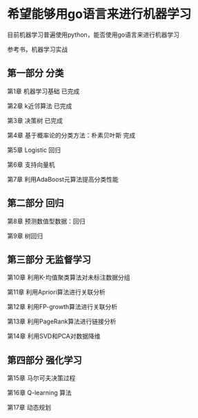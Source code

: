 # 希望能够用go语言来进行机器学习

目前机器学习普遍使用python，能否使用go语言来进行机器学习

参考书，机器学习实战

## 第一部分 分类

第1章 机器学习基础 已完成

第2章 k近邻算法 已完成

第3章 决策树 已完成

第4章 基于概率论的分类方法：朴素贝叶斯 完成

第5章 Logistic 回归

第6章 支持向量机

第7章 利用AdaBoost元算法提高分类性能

## 第二部分 回归

第8章 预测数值型数据：回归

第9章 树回归

## 第三部分 无监督学习

第10章 利用K-均值聚类算法对未标注数据分组

第11章 利用Apriori算法进行关联分析

第12章 利用FP-growth算法进行关联分析

第13章 利用PageRank算法进行链接分析

第14章 利用SVD和PCA对数据降维

## 第四部分 强化学习

第15章 马尔可夫决策过程

第16章 Q-learning 算法

第17章 动态规划

